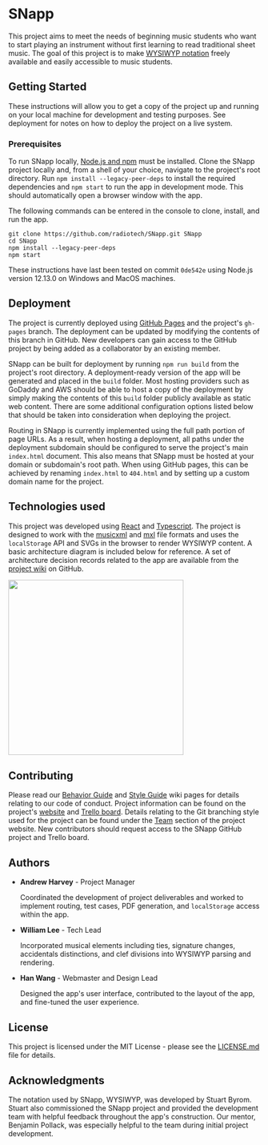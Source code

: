 # SNapp

This project aims to meet the needs of beginning music students who want to start playing an instrument without first learning to read traditional sheet music. The goal of this project is to make [WYSIWYP notation](http://comp523k.web.unc.edu/project/) freely available and easily accessible to music students.

## Getting Started

These instructions will allow you to get a copy of the project up and running on your local machine for development and testing purposes. See deployment for notes on how to deploy the project on a live system.

### Prerequisites

To run SNapp locally, [Node.js and npm](https://nodejs.org/en/download/) must be installed. Clone the SNapp project locally and, from a shell of your choice, navigate to the project's root directory. Run `npm install --legacy-peer-deps` to install the required dependencies and `npm start` to run the app in development mode. This should automatically open a browser window with the app.

The following commands can be entered in the console to clone, install, and run the app.
```
git clone https://github.com/radiotech/SNapp.git SNapp
cd SNapp
npm install --legacy-peer-deps
npm start
```

These instructions have last been tested on commit `0de542e` using Node.js version 12.13.0 on Windows and MacOS machines.

## Deployment
The project is currently deployed using [GitHub Pages](https://pages.github.com/) and the project's `gh-pages` branch. The deployment can be updated by modifying the contents of this branch in GitHub. New developers can gain access to the GitHub project by being added as a collaborator by an existing member.

SNapp can be built for deployment by running `npm run build` from the project's root directory. A deployment-ready version of the app will be generated and placed in the `build` folder. Most hosting providers such as GoDaddy and AWS should be able to host a copy of the deployment by simply making the contents of this `build` folder publicly available as static web content. There are some additional configuration options listed below that should be taken into consideration when deploying the project.

Routing in SNapp is currently implemented using the full path portion of page URLs. As a result, when hosting a deployment, all paths under the deployment subdomain should be configured to serve the project's main `index.html` document. This also means that SNapp must be hosted at your domain or subdomain's root path. When using GitHub pages, this can be achieved by renaming `index.html` to `404.html` and by setting up a custom domain name for the project.

## Technologies used
This project was developed using [React](https://reactjs.org/) and [Typescript](https://www.typescriptlang.org/). The project is designed to work with the [musicxml](https://www.musicxml.com/) and [mxl](https://www.musicxml.com/tutorial/compressed-mxl-files/) file formats and uses the `localStorage` API and SVGs in the browser to render WYSIWYP content. A basic architecture diagram is included below for reference. A set of architecture decision records related to the app are available from the [project wiki]() on GitHub.

<img src="http://comp523k.web.unc.edu/files/2019/10/Architecture-Diagram.png" width="350"></img>

## Contributing

Please read our [Behavior Guide](https://github.com/radiotech/SNapp/wiki/Behavior-Guide) and [Style Guide](https://github.com/radiotech/SNapp/wiki/Style-Guide) wiki pages for details relating to our code of conduct. Project information can be found on the project's [website](http://comp523k.web.unc.edu/) and [Trello board](https://trello.com/b/bnkZcxZr/snapp-comp-523-group-k). Details relating to the Git branching style used for the project can be found under the [Team](http://comp523k.web.unc.edu/team/) section of the project website. New contributors should request access to the SNapp GitHub project and Trello board.

## Authors

* **Andrew Harvey** - Project Manager

    Coordinated the development of project deliverables and worked to implement routing, test cases, PDF generation, and `localStorage` access within the app.

* **William Lee** - Tech Lead

    Incorporated musical elements including ties, signature changes, accidentals distinctions, and clef divisions into WYSIWYP parsing and rendering.

* **Han Wang** - Webmaster and Design Lead

    Designed the app's user interface, contributed to the layout of the app, and fine-tuned the user experience.

## License

This project is licensed under the MIT License - please see the [LICENSE.md](LICENSE.md) file for details.

## Acknowledgments

The notation used by SNapp, WYSIWYP, was developed by Stuart Byrom. Stuart also commissioned the SNapp project and provided the development team with helpful feedback throughout the app's construction. Our mentor, Benjamin Pollack, was especially helpful to the team during initial project development. 
